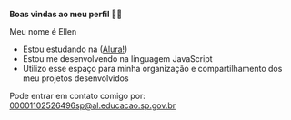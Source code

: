 **Boas vindas ao meu perfil 💙💙**

Meu nome é Ellen

 - Estou estudando na ([Alura!](https://cursos.alura.com.br/dashboard))
 - Estou me desenvolvendo na linguagem JavaScript
 - Utilizo esse espaço para minha organização e compartilhamento dos meu projetos desenvolvidos

Pode entrar em contato comigo por:
00001102526496sp@al.educacao.sp.gov.br
